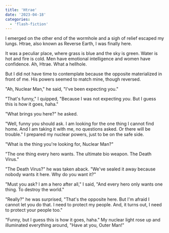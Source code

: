 ```yaml
---
title: 'Htrae'
date: '2023-04-18'
categories:
  - 'flash-fiction'
---
```


I emerged on the other end of the wormhole and a sigh of relief escaped my
lungs. Htrae, also known as Reverse Earth, I was finally here.

It was a peculiar place, where grass is blue and the sky is green. Water is hot
and fire is cold. Men have emotional intelligence and women have confidence. Ah,
Htrae. What a hellhole.

But I did not have time to contemplate because the opposite materialized in
front of me. His powers seemed to match mine, though reversed.

"Ah, Nuclear Man," he said, "I've been expecting you."

"That's funny," I quipped, "Because I was not expecting _you_. But I guess this
is how it goes, haha."

"What brings you here?" he asked.

"Well, funny you should ask. I am looking for the one thing I cannot find home.
And I am taking it with me, no questions asked. Or there will be trouble." I
prepared my nuclear powers, just to be on the safe side.

"What is the thing you're looking for, Nuclear Man?"

"The one thing every hero wants. The ultimate bio weapon. The Death Virus."

"The Death Virus?" he was taken aback. "We've sealed it away because nobody
wants it here. Why do you want it?"

"Must you ask? I am a hero after all," I said, "And every hero only wants one
thing. To destroy the world."

"Really?" he was surprised, "That's the opposite here. But I'm afraid I cannot
let you do that. I need to protect my people. And, it turns out, I need to
protect your people too."

"Funny, but I guess this is how it goes, haha." My nuclear light rose up and
illuminated everything around, "Have at you, Outer Man!"
